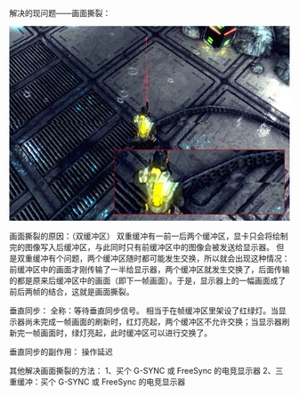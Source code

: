 解决的现问题——画面撕裂：

![图片描述](./imgs/vsync0.png)

画面撕裂的原因：（双缓冲区）
  双重缓冲有一前一后两个缓冲区，显卡只会将绘制完的图像写入后缓冲区，与此同时只有前缓冲区中的图像会被发送给显示器。
  但是双重缓冲有个问题，两个缓冲区随时都可能发生交换，所以就会出现这种情况：前缓冲区中的画面才刚传输了一半给显示器，两个缓冲区就发生交换了，后面传输的都是原来后缓冲区中的画面（即下一帧画面）。于是，显示器上的一幅画面成了前后两帧的结合，这就是画面撕裂。
  
垂直同步：
  全称：等待垂直同步信号。
  相当于在帧缓冲区里架设了红绿灯。当显示器尚未完成一帧画面的刷新时，红灯亮起，两个缓冲区不允许交换；当显示器刷新完一帧画面时，绿灯亮起，此时缓冲区可以进行交换了。
  
垂直同步的副作用：
  操作延迟
  
其他解决画面撕裂的方法：
  1、买个 G-SYNC 或 FreeSync 的电竞显示器
  2、三重缓冲：买个 G-SYNC 或 FreeSync 的电竞显示器
